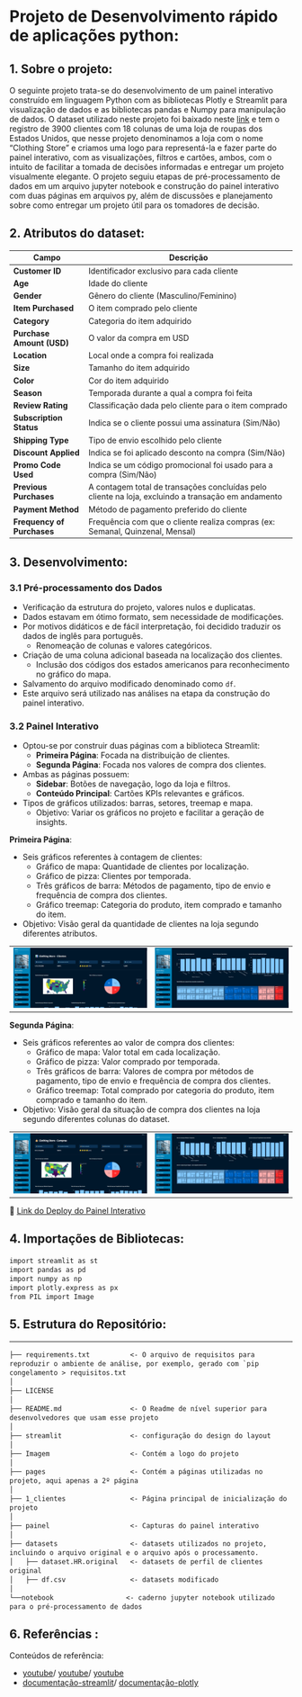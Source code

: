 # Projeto de Desenvolvimento rápido de aplicações python:

## 1. Sobre o projeto: 

O seguinte projeto trata-se do desenvolvimento de um painel interativo construído em linguagem Python com as bibliotecas Plotly e Streamlit para visualização de dados e as bibliotecas pandas e Numpy para manipulação de dados. O dataset utilizado neste projeto foi baixado neste [link](https://www.kaggle.com/datasets/iamsouravbanerjee/customer-shopping-trends-dataset) e tem o registro de 3900 clientes com 18 colunas de uma loja de roupas dos Estados Unidos, que nesse projeto denominamos a loja com o nome “Clothing Store” e criamos uma logo para representá-la e fazer parte do painel interativo, com as visualizações, filtros e cartões, ambos, com o intuito de facilitar a tomada de decisões informadas e entregar um projeto visualmente elegante. O projeto seguiu etapas de pré-processamento de dados em um arquivo jupyter notebook e construção do painel interativo com duas páginas em arquivos py, além de discussões e planejamento sobre como entregar um projeto útil para os tomadores de decisão. 

## 2. Atributos do dataset: 

| Campo                  | Descrição                                                                 |
|------------------------|--------------------------------------------------------------------------|
| **Customer ID**        | Identificador exclusivo para cada cliente                                |
| **Age**                | Idade do cliente                                                         |
| **Gender**             | Gênero do cliente (Masculino/Feminino)                                    |
| **Item Purchased**     | O item comprado pelo cliente                                             |
| **Category**           | Categoria do item adquirido                                              |
| **Purchase Amount (USD)** | O valor da compra em USD                                              |
| **Location**           | Local onde a compra foi realizada                                        |
| **Size**               | Tamanho do item adquirido                                                |
| **Color**              | Cor do item adquirido                                                    |
| **Season**             | Temporada durante a qual a compra foi feita                              |
| **Review Rating**      | Classificação dada pelo cliente para o item comprado                     |
| **Subscription Status**| Indica se o cliente possui uma assinatura (Sim/Não)                      |
| **Shipping Type**      | Tipo de envio escolhido pelo cliente                                     |
| **Discount Applied**   | Indica se foi aplicado desconto na compra (Sim/Não)                      |
| **Promo Code Used**    | Indica se um código promocional foi usado para a compra (Sim/Não)        |
| **Previous Purchases** | A contagem total de transações concluídas pelo cliente na loja, excluindo a transação em andamento |
| **Payment Method**     | Método de pagamento preferido do cliente                                 |
| **Frequency of Purchases** | Frequência com que o cliente realiza compras (ex: Semanal, Quinzenal, Mensal) |


## 3. Desenvolvimento:

### 3.1 Pré-processamento dos Dados

* Verificação da estrutura do projeto, valores nulos e duplicatas.
* Dados estavam em ótimo formato, sem necessidade de modificações.
* Por motivos didáticos e de fácil interpretação, foi decidido traduzir os dados de inglês para português.
   - Renomeação de colunas e valores categóricos.
* Criação de uma coluna adicional baseada na localização dos clientes.
   - Inclusão dos códigos dos estados americanos para reconhecimento no gráfico do mapa.
* Salvamento do arquivo modificado denominado como `df`.
* Este arquivo será utilizado nas análises na etapa da construção do painel interativo.

### 3.2 Painel Interativo

* Optou-se por  construir duas páginas com a biblioteca Streamlit:
   - **Primeira Página**: Focada na distribuição de clientes.
   - **Segunda Página**: Focada nos valores de compra dos clientes.
* Ambas as páginas possuem:
   - **Sidebar**: Botões de navegação, logo da loja e filtros.
   - **Conteúdo Principal**: Cartões KPIs relevantes e gráficos.
* Tipos de gráficos utilizados: barras, setores, treemap e mapa.
   - Objetivo: Variar os gráficos no projeto e facilitar a geração de insights.

**Primeira Página**:

* Seis gráficos referentes à contagem de clientes:
   - Gráfico de mapa: Quantidade de clientes por localização.
   - Gráfico de pizza: Clientes por temporada.
   - Três gráficos de barra: Métodos de pagamento, tipo de envio e frequência de compra dos clientes.
   - Gráfico treemap: Categoria do produto, item comprado e tamanho do item.
* Objetivo: Visão geral da quantidade de clientes na loja segundo diferentes atributos.

<table>
  <tr>
    <td><img src="painel/pag1.1.png" alt="pagina1.1" width="400"/></td>
    <td><img src="painel/pag1.2.png" alt="pagina1.2" width="400"/></td>
  </tr>
</table>

**Segunda Página**:

* Seis gráficos referentes ao valor de compra dos clientes:
   - Gráfico de mapa: Valor total em cada localização.
   - Gráfico de pizza: Valor comprado por temporada.
   - Três gráficos de barra: Valores de compra por métodos de pagamento, tipo de envio e frequência de compra dos clientes.
   - Gráfico treemap: Total comprado por categoria do produto, item comprado e tamanho do item.
* Objetivo: Visão geral da situação de compra dos clientes na loja segundo diferentes colunas do dataset.

<table>
  <tr>
    <td><img src="painel/pag2.1.png" alt="pagina2.1" width="400"/></td>
    <td><img src="painel/pag2.2.png" alt="pagina2.2" width="400"/></td>
  </tr>
</table>

📍 [Link do Deploy do Painel Interativo](https://clothingstore.streamlit.app/)

## 4. Importações de Bibliotecas:

```
import streamlit as st
import pandas as pd
import numpy as np
import plotly.express as px
from PIL import Image

```

## 5. Estrutura do Repositório:

------------


    ├── requirements.txt          <- O arquivo de requisitos para reproduzir o ambiente de análise, por exemplo, gerado com `pip congelamento > requisitos.txt
    │
    ├── LICENSE
    │
    ├── README.md                 <- O Readme de nível superior para desenvolvedores que usam esse projeto
    │ 
    ├── streamlit                 <- configuração do design do layout
    │
    ├── Imagem                    <- Contém a logo do projeto
    │
    ├── pages                     <- Contém a páginas utilizadas no projeto, aqui apenas a 2º página
    │   
    ├── 1_clientes                <- Página principal de inicialização do projeto
    │ 
    ├── painel                    <- Capturas do painel interativo
    │ 
    ├── datasets                  <- datasets utilizados no projeto, incluindo o arquivo original e o arquivo após o processamento.
    │   ├── dataset.HR.original   <- datasets de perfil de clientes original
    │   ├── df.csv                <- datasets modificado
    │
    └──notebook                  <- caderno jupyter notebook utilizado para o pré-processamento de dados
    
## 6. Referências : 

Conteúdos de referência:
* [youtube](https://youtu.be/nPz88occPYw?si=OeO1va0WgSn-uBAg)/
[youtube](https://youtu.be/pWxDxhWXJos?si=GWELoHAVm6PRR8Cs)/
[youtube](https://youtu.be/Sb0A9i6d320?si=i3XI849cJuHd1XdK)
* [documentação-streamlit](https://streamlit.io/)/
[documentação-plotly](https://plotly.com/python/)


